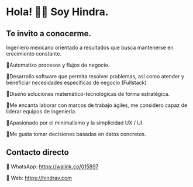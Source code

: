 
<!--
![banner](https://scontent.fmex22-1.fna.fbcdn.net/v/t1.15752-9/198774788_2927981837521160_8688981573201481476_n.png?_nc_cat=110&ccb=1-3&_nc_sid=ae9488&_nc_ohc=K3ZE98t3R_AAX-a2s__&_nc_ht=scontent.fmex22-1.fna&oh=624310e5e79ed3da262b62287c0faf03&oe=60E5A3CA)-->

# Hola! 👋🏼 Soy Hindra.

## Te invito a conocerme.

Ingeniero mexicano orientado a resultados que busca mantenerse en crecimiento constante.

🔹Automatizo procesos y flujos de negocio.

🔹Desarrollo software que permita resolver problemas, así como atender y beneficiar necesidades específicas de negocio (Fullstack)

🔹Diseño soluciones matemático-tecnológicas de forma estratégica.

🔹Me encanta laborar con marcos de trabajo ágiles, me considero capaz de liderar equipos de ingeniería.

🔹Apasionado por el minimalísmo y la simplicidad UX / UI.

🔹Me gusta tomar decisiones basadas en datos concretos.

## Contacto directo

🔸 WhatsApp: https://walink.co/015897

🔸 Web: https://hindrav.com

